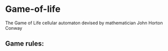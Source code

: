 # Game-of-life
The Game of Life cellular automaton devised by mathematician John Horton Conway

## **Game rules:**

